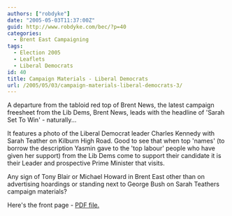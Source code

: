 ```yaml
---
authors: ["robdyke"]
date: "2005-05-03T11:37:00Z"
guid: http://www.robdyke.com/bec/?p=40
categories:
  - Brent East Campaigning
tags:
  - Election 2005
  - Leaflets
  - Liberal Democrats
id: 40
title: Campaign Materials - Liberal Democrats
url: /2005/05/03/campaign-materials-liberal-democrats-3/
---
```

A departure from the tabloid red top of Brent News, the latest campaign freesheet from the Lib Dems, Brent News, leads with the headline of 'Sarah Set To Win' - naturally...

It features a photo of the Liberal Democrat leader Charles Kennedy with Sarah Teather on Kilburn High Road. Good to see that when top 'names' (to borrow the description Yasmin gave to the 'top labour' people who have given her support) from the Lib Dems come to support their candidate it is their Leader and prospective Prime Minister that visits.

Any sign of Tony Blair or Michael Howard in Brent East other than on advertising hoardings or standing next to George Bush on Sarah Teathers campaign materials?

Here's the front page - [PDF file.](http://www.comwifinet.com/becampaign/brentpeoplefrontpage.pdf)